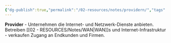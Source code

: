 ```yaml
---
{"dg-publish":true,"permalink":"/02-resources/notes/providern/","tags":["netzwerk/anbieter","netzwerk/internet/service"],"noteIcon":"","updated":"2025-09-05T10:16:24.320+02:00"}
---
```



**Provider** - Unternehmen die Internet- und Netzwerk-Dienste anbieten.
Betreiben [[02 - RESOURCES/Notes/WAN\|WAN]]s und Internet-Infrastruktur - verkaufen Zugang an Endkunden und Firmen.